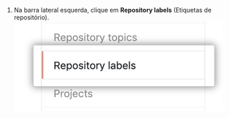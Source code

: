 1. Na barra lateral esquerda, clique em **Repository labels** (Etiquetas de repositório). ![Aba de rótulos do repositório](/assets/images/help/organizations/repo-labels-tab.png)